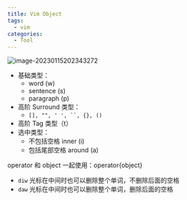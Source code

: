 ```yaml
---
title: Vim Object
tags:
  - vim
categories:
  - Tool
---
```

![image-20230115202343272](https://illyber-images.oss-cn-chengdu.aliyuncs.com/202301281946922.png)
- 基础类型：
  - word (w)
  - sentence (s)
  - paragraph (p)
- 高阶 Surround 类型：
  - `[], "", ' ', ``, {}, ()`
- 高阶 Tag 类型（t）
- 选中类型：
  - 不包括空格   inner (i)
  - 包括尾部空格 around (a)

operator 和 object 一起使用：operator{object}

- `diw` 光标在中间时也可以删除整个单词，不删除后面的空格
- `daw` 光标在中间时也可以删除整个单词，删除后面的空格